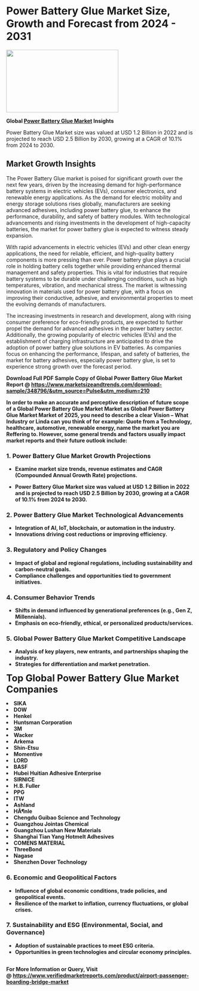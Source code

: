 <H1>Power Battery Glue Market Size, Growth and Forecast from 2024 - 2031</H1><img class="aligncenter size-medium wp-image-584254" src="https://thirdeyenews.in/wp-content/uploads/2024/09/Global-Market-Research-300x168.jpeg" alt="" width="300" height="168" /><p><strong>Global&nbsp;<a href="https://www.marketsizeandtrends.com/download-sample/348796/&amp;utm_source=Pulse&amp;utm_medium=210">Power Battery Glue Market</a> Insights</strong></p><p>Power Battery Glue Market size was valued at USD 1.2 Billion in 2022 and is projected to reach USD 2.5 Billion by 2030, growing at a CAGR of 10.1% from 2024 to 2030.</p><p><h2>Market Growth Insights</h2> <p>The Power Battery Glue market is poised for significant growth over the next few years, driven by the increasing demand for high-performance battery systems in electric vehicles (EVs), consumer electronics, and renewable energy applications. As the demand for electric mobility and energy storage solutions rises globally, manufacturers are seeking advanced adhesives, including power battery glue, to enhance the performance, durability, and safety of battery modules. With technological advancements and rising investments in the development of high-capacity batteries, the market for power battery glue is expected to witness steady expansion.</p> <p><strong></strong></p> <p>With rapid advancements in electric vehicles (EVs) and other clean energy applications, the need for reliable, efficient, and high-quality battery components is more pressing than ever. Power battery glue plays a crucial role in holding battery cells together while providing enhanced thermal management and safety properties. This is vital for industries that require battery systems to be durable under challenging conditions, such as high temperatures, vibration, and mechanical stress. The market is witnessing innovation in materials used for power battery glue, with a focus on improving their conductive, adhesive, and environmental properties to meet the evolving demands of manufacturers.</p> <p>The increasing investments in research and development, along with rising consumer preference for eco-friendly products, are expected to further propel the demand for advanced adhesives in the power battery sector. Additionally, the growing popularity of electric vehicles (EVs) and the establishment of charging infrastructure are anticipated to drive the adoption of power battery glue solutions in EV batteries. As companies focus on enhancing the performance, lifespan, and safety of batteries, the market for battery adhesives, especially power battery glue, is set to experience strong growth over the forecast period.</p> <p><strong></p><p><span class=""><strong>Download Full PDF Sample Copy of Global Power Battery Glue Market Report</strong> @ <a href="https://www.marketsizeandtrends.com/download-sample/348796/&amp;utm_source=Pulse&amp;utm_medium=210" target="_blank">https://www.marketsizeandtrends.com/download-sample/348796/&amp;utm_source=Pulse&amp;utm_medium=210</a></span></p><p>In order to make an accurate and perceptive description of future scope of a Global&nbsp;Power Battery Glue Market Market as Global&nbsp;Power Battery Glue Market Market of 2025, you need to describe a clear Vision &ndash; What Industry or Linda can you think of for example: Quote from a Technology, healthcare, automotive, renewable energy, name the market you are Reffering to. However, some general trends and factors usually impact market reports and their future outlook include:</p><h3>1.&nbsp;<strong>Power Battery Glue Market Growth Projections</strong></h3><ul><li>Examine market size trends, revenue estimates and CAGR (Compounded Annual Growth Rate) projections.</li><li><p>Power Battery Glue Market size was valued at USD 1.2 Billion in 2022 and is projected to reach USD 2.5 Billion by 2030, growing at a CAGR of 10.1% from 2024 to 2030.</p></li></ul><h3>2.&nbsp;<strong>Power Battery Glue Market Technological Advancements</strong></h3><ul><li>Integration of AI, IoT, blockchain, or automation in the industry.</li><li>Innovations driving cost reductions or improving efficiency.</li></ul><h3>3.&nbsp;<strong>Regulatory and Policy Changes</strong></h3><ul><li>Impact of global and regional regulations, including sustainability and carbon-neutral goals.</li><li>Compliance challenges and opportunities tied to government initiatives.</li></ul><h3>4.&nbsp;<strong>Consumer Behavior Trends</strong></h3><ul><li>Shifts in demand influenced by generational preferences (e.g., Gen Z, Millennials).</li><li>Emphasis on eco-friendly, ethical, or personalized products/services.</li></ul><h3>5.&nbsp;<strong>Global Power Battery Glue Market Competitive Landscape</strong></h3><ul><li>Analysis of key players, new entrants, and partnerships shaping the industry.</li><li>Strategies for differentiation and market penetration.</li></ul><p data-pm-slice="1 1 []"><span style="color: inherit; font-family: inherit; font-size: 25px;">Top Global Power Battery Glue Market Companies</span></p><div class="" data-test-id=""><p><li>SIKA</li><li> DOW</li><li> Henkel</li><li> Huntsman Corporation</li><li> 3M</li><li> Wacker</li><li> Arkema</li><li> Shin-Etsu</li><li> Momentive</li><li> LORD</li><li> BASF</li><li> Hubei Huitian Adhesive Enterprise</li><li> SIRNICE</li><li> H.B. Fuller</li><li> PPG</li><li> ITW</li><li> Ashland</li><li> HÃ¶nle</li><li> Chengdu Guibao Science and Technology</li><li> Guangzhou Jointas Chemical</li><li> Guangzhou Lushan New Materials</li><li> Shanghai Tian Yang Hotmelt Adhesives</li><li> COMENS MATERIAL</li><li> ThreeBond</li><li> Nagase</li><li> Shenzhen Dover Technology</li></p></div><h3>6.&nbsp;<strong>Economic and Geopolitical Factors</strong></h3><ul><li>Influence of global economic conditions, trade policies, and geopolitical events.</li><li>Resilience of the market to inflation, currency fluctuations, or global crises.</li></ul><h3>7.&nbsp;<strong>Sustainability and ESG (Environmental, Social, and Governance)</strong></h3><ul><li>Adoption of sustainable practices to meet ESG criteria.</li><li>Opportunities in green technologies and circular economy principles.</li></ul><h2><strong style="font-size: 14px;">For More Information or Query, Visit @&nbsp;</strong><a style="background-color: #ffffff; font-size: 14px;" href="https://www.marketsizeandtrends.com/report/power-battery-glue-market/" target="_blank">https://www.verifiedmarketreports.com/product/airport-passenger-boarding-bridge-market</a></h2>
